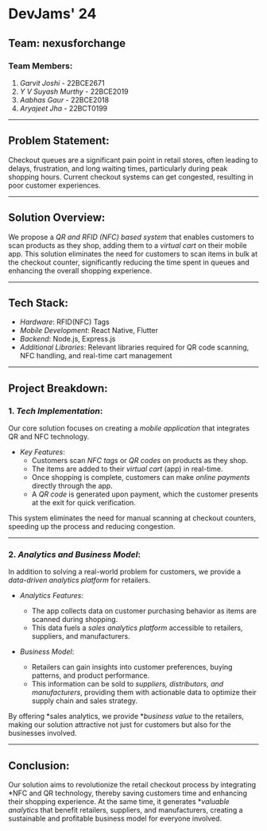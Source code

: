 # DevJams' 24

## Team: nexusforchange

### Team Members:
1. *Garvit Joshi* - 22BCE2671
2. *Y V Suyash Murthy* - 22BCE2019
3. *Aabhas Gaur* - 22BCE2018
4. *Aryajeet Jha* - 22BCT0199

---

## Problem Statement:
Checkout queues are a significant pain point in retail stores, often leading to delays, frustration, and long waiting times, particularly during peak shopping hours. Current checkout systems can get congested, resulting in poor customer experiences.

---

## Solution Overview:
We propose a *QR and RFID (NFC) based system* that enables customers to scan products as they shop, adding them to a *virtual cart* on their mobile app. This solution eliminates the need for customers to scan items in bulk at the checkout counter, significantly reducing the time spent in queues and enhancing the overall shopping experience.

---

## Tech Stack:
- *Hardware*: RFID(NFC) Tags
- *Mobile Development*: React Native, Flutter
- *Backend*: Node.js, Express.js
- *Additional Libraries*: Relevant libraries required for QR code scanning, NFC handling, and real-time cart management

---

## Project Breakdown:

### 1. *Tech Implementation*:
Our core solution focuses on creating a *mobile application* that integrates QR and NFC technology. 

- *Key Features*:
  - Customers scan *NFC tags* or *QR codes* on products as they shop.
  - The items are added to their *virtual cart* (app) in real-time.
  - Once shopping is complete, customers can make *online payments* directly through the app.
  - A *QR code* is generated upon payment, which the customer presents at the exit for quick verification.

This system eliminates the need for manual scanning at checkout counters, speeding up the process and reducing congestion.

---

### 2. *Analytics and Business Model*:
In addition to solving a real-world problem for customers, we provide a *data-driven analytics platform* for retailers.

- *Analytics Features*:
  - The app collects data on customer purchasing behavior as items are scanned during shopping.
  - This data fuels a *sales analytics platform* accessible to retailers, suppliers, and manufacturers.
  
- *Business Model*:
  - Retailers can gain insights into customer preferences, buying patterns, and product performance.
  - This information can be sold to *suppliers, distributors, and manufacturers*, providing them with actionable data to optimize their supply chain and sales strategy.

By offering *sales analytics, we provide **business value* to the retailers, making our solution attractive not just for customers but also for the businesses involved.

---

## Conclusion:
Our solution aims to revolutionize the retail checkout process by integrating *NFC and QR technology, thereby saving customers time and enhancing their shopping experience. At the same time, it generates **valuable analytics* that benefit retailers, suppliers, and manufacturers, creating a sustainable and profitable business model for everyone involved.
